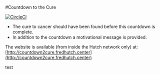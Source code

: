 #Countdown to the Cure

[![CircleCI](https://circleci.com/gh/robert-mcdermott/countdown2cure/tree/master.svg?style=svg)](https://circleci.com/gh/robert-mcdermott/countdown2cure/tree/master)

- The cure to cancer should have been found before this countdown is complete.
- In addition to the countdown a motivational message is provided.

The website is available (from inside the Hutch network only) at: [http://countdown2cure.fredhutch.center](http://countdown2cure.fredhutch.center)

test

